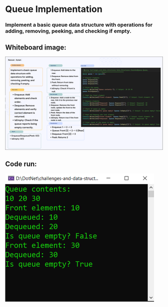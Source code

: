 # Queue Implementation
### Implement a basic queue data structure with operations for adding, removing, peeking, and checking if empty.

## Whiteboard image:
![Queue](queue-whiteboard.png)

## Code run:
![Code run](queue-run.PNG)
